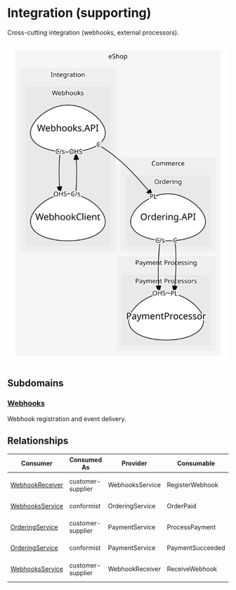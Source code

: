


# Integration (supporting)
Cross-cutting integration (webhooks, external processors).

![contextmap](./contextmap.svg)

## Subdomains

### [Webhooks](subdomains/webhooks/index.md)
Webhook registration and event delivery.



## Relationships
| Consumer | Consumed As | Provider | Consumable | Provided As |
| --- | --- | --- | --- | --- |
| [WebhookReceiver](subdomains/webhooks/boundedcontexts/webhook_client/services/webhook_receiver/index.md) | customer-supplier | WebhooksService | RegisterWebhook | open-host-service |
| [WebhooksService](subdomains/webhooks/boundedcontexts/webhooks.api/services/webhooks_service/index.md) | conformist | OrderingService | OrderPaid | published-language |
| [OrderingService](../commerce/subdomains/ordering/boundedcontexts/ordering.api/services/ordering_service/index.md) | customer-supplier | PaymentService | ProcessPayment | open-host-service |
| [OrderingService](../commerce/subdomains/ordering/boundedcontexts/ordering.api/services/ordering_service/index.md) | conformist | PaymentService | PaymentSucceeded | published-language |
| [WebhooksService](subdomains/webhooks/boundedcontexts/webhooks.api/services/webhooks_service/index.md) | customer-supplier | WebhookReceiver | ReceiveWebhook | open-host-service |

	
